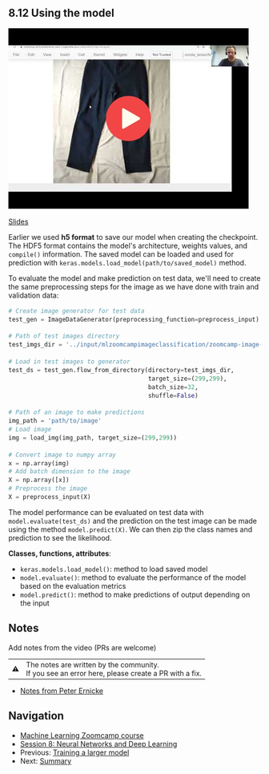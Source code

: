 ## 8.12 Using the model

<a href="https://www.youtube.com/watch?v=cM1WHKae1wo&list=PL3MmuxUbc_hIhxl5Ji8t4O6lPAOpHaCLR"><img src="images/thumbnail-8-12.jpg"></a>

[Slides](https://www.slideshare.net/AlexeyGrigorev/ml-zoomcamp-8-neural-networks-and-deep-learning-250592316)

Earlier we used **h5 format** to save our model when creating the checkpoint. The HDF5 format contains the model's architecture, weights values, and `compile()` information. The saved model can be loaded and used for prediction with `keras.models.load_model(path/to/saved_model)` method.

To evaluate the model and make prediction on test data, we'll need to create the same preprocessing steps for the image as we have done with train and validation data:

```python
# Create image generator for test data
test_gen = ImageDataGenerator(preprocessing_function=preprocess_input)

# Path of test images directory
test_imgs_dir = '../input/mlzoomcampimageclassification/zoomcamp-image-classification/clothing-dataset-small/test'

# Load in test images to generator
test_ds = test_gen.flow_from_directory(directory=test_imgs_dir,
                                       target_size=(299,299),
                                       batch_size=32,
                                       shuffle=False)

# Path of an image to make predictions
img_path = 'path/to/image'
# Load image
img = load_img(img_path, target_size=(299,299))

# Convert image to numpy array
x = np.array(img)
# Add batch dimension to the image
X = np.array([x])
# Preprocess the image 
X = preprocess_input(X)
```

The model performance can be evaluated on test data with `model.evaluate(test_ds)` and the prediction on the test image can be made using the method `model.predict(X)`. We can then zip the class names and prediction to see the likelihood.

**Classes, functions, attributes**:

- `keras.models.load_model()`: method to load saved model
- `model.evaluate()`: method to evaluate the performance of the model based on the evaluation metrics
- `model.predict()`: method to make predictions of output depending on the input

## Notes

Add notes from the video (PRs are welcome)


<table>
   <tr>
      <td>⚠️</td>
      <td>
         The notes are written by the community. <br>
         If you see an error here, please create a PR with a fix.
      </td>
   </tr>
</table>

* [Notes from Peter Ernicke](https://knowmledge.com/2023/11/29/ml-zoomcamp-2023-deep-learning-part-14/)

## Navigation

* [Machine Learning Zoomcamp course](../)
* [Session 8: Neural Networks and Deep Learning](./)
* Previous: [Training a larger model](11-large-model.md)
* Next: [Summary](13-summary.md)

